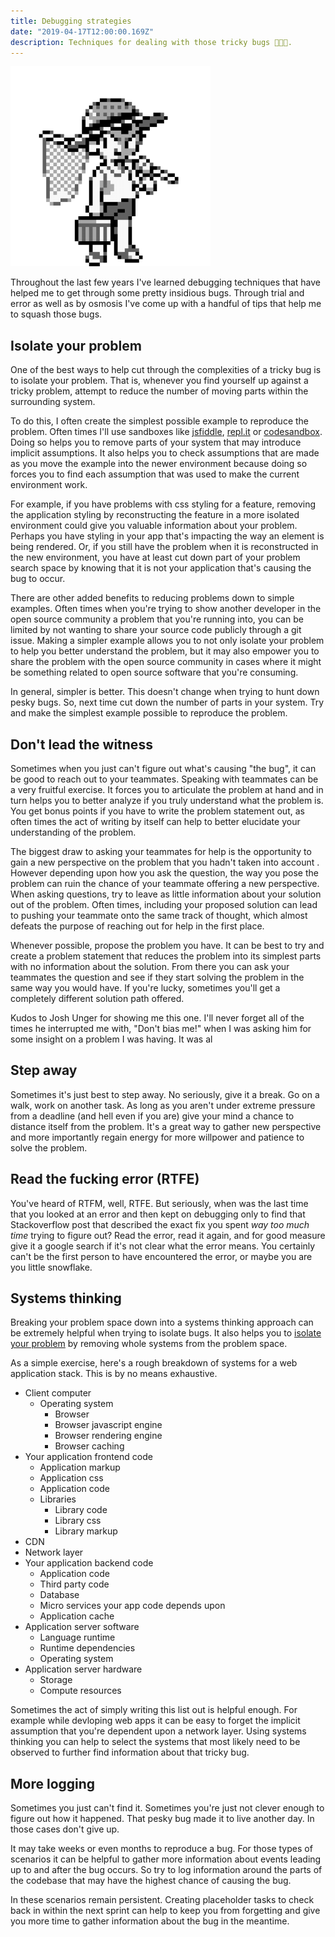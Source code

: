 ```yaml
---
title: Debugging strategies
date: "2019-04-17T12:00:00.169Z"
description: Techniques for dealing with those tricky bugs 🐛🐛🐛.
---
```


![](./bugcatcher.png)

Throughout the last few years I've learned debugging techniques that have helped me to get through some pretty insidious
bugs. Through trial and error as well as by osmosis I've come up with a handful of tips that help me to squash those
bugs.

## Isolate your problem

One of the best ways to help cut through the complexities of a tricky bug is to isolate your problem. That is,
whenever you find yourself up against a tricky problem, attempt to reduce the number of moving parts within the surrounding system.

To do this, I often create the simplest possible example to reproduce the problem. Often times I'll use sandboxes like [jsfiddle](https://jsfiddle.net),
[repl.it](https://repl.it) or [codesandbox](https://codesandbox.io). Doing so helps you to remove parts of your system
that may introduce implicit assumptions. It also helps you to check assumptions that are made as you move the example
into the newer environment because doing so forces you to find each assumption that was used to make the current environment work.

For example, if you have problems with css styling for a feature, removing the application styling by reconstructing the
feature in a more isolated environment could give you valuable information about your problem. Perhaps you
have styling in your app that's impacting the way an element is being rendered. Or, if you still have the problem
when it is reconstructed in the new environment, you have at least cut down part of your problem search space by knowing
that it is not your application that's causing the bug to occur.

There are other added benefits to reducing problems down to simple examples. Often times when you're trying to show another developer in the open source community a problem that you're running into, you can be limited by not wanting to share your source code publicly through a git issue. Making a simpler example allows you to not only isolate your problem to help you better understand the problem, but it may also empower you to share the problem with the open source community in cases where it might be something related to open source software that you're consuming.

In general, simpler is better. This doesn't change when trying to hunt down pesky bugs. So, next time cut down the number of parts in your system. Try and make the simplest example possible to reproduce the problem.

## Don't lead the witness

Sometimes when you just can't figure out what's causing "the bug", it can be good to reach out to your teammates. Speaking with
teammates can be a very fruitful exercise. It forces you to articulate the problem at hand and in turn helps you to
better analyze if you truly understand what the problem is. You get bonus points if you have to write the problem
statement out, as often times the act of writing by itself can help to better elucidate your understanding of the problem.

The biggest draw to asking your teammates for help is the opportunity to gain a new perspective on the problem that you hadn't taken into account
. However depending upon how you ask the question, the way you pose the problem can ruin the chance of your teammate offering a new perspective.
When asking questions, try to leave as little information about your solution out of the problem. Often times, including your
proposed solution can lead to pushing your teammate onto the same track of thought, which almost defeats the purpose of
reaching out for help in the first place.

Whenever possible, propose the problem you have. It can be best to try and create a problem statement that reduces the
problem into its simplest parts with no information about the solution. From there you can ask your teammates the
question and see if they start solving the problem in the same way you would have. If you're lucky, sometimes you'll get
a completely different solution path offered.

Kudos to Josh Unger for showing me this one. I'll never forget all of the times he interrupted me with, "Don't bias me!"
when I was asking him for some insight on a problem I was having. It was al

## Step away

Sometimes it's just best to step away. No seriously, give it a break. Go on a walk, work on another task. As long as you aren't under extreme pressure from a deadline (and hell even if you are) give your mind a chance to distance itself from the problem. It's a great way to gather new perspective and more importantly regain energy for more willpower and patience to solve the problem.

## Read the fucking error (RTFE)

You've heard of RTFM, well, RTFE. But seriously, when was the last time that you looked at an error and then kept on debugging only to find that Stackoverflow post that described the exact fix you spent _way too much time_ trying to figure out? Read the error, read it again, and for good measure give it a google search if it's not clear what the error means. You certainly can't be the first person to have encountered the error, or maybe you are you little snowflake.

## Systems thinking

Breaking your problem space down into a systems thinking approach can be extremely helpful when trying to isolate bugs. It also helps you to [isolate your problem](#isolate-your-problem) by removing whole systems from the problem space.

As a simple exercise, here's a rough breakdown of systems for a web application stack. This is by no means exhaustive.

- Client computer
  - Operating system
    - Browser
    - Browser javascript engine
    - Browser rendering engine
    - Browser caching
- Your application frontend code
  - Application markup
  - Application css
  - Application code
  - Libraries
    - Library code
    - Library css
    - Library markup
- CDN
- Network layer
- Your application backend code
  - Application code
  - Third party code
  - Database
  - Micro services your app code depends upon
  - Application cache
- Application server software
  - Language runtime
  - Runtime dependencies
  - Operating system
- Application server hardware
  - Storage
  - Compute resources

Sometimes the act of simply writing this list out is helpful enough. For example while devloping web apps it can be easy to forget the implicit assumption that you're dependent upon a network layer. Using systems thinking you can help to select the systems that most likely need to be observed to further find information about that tricky bug.

## More logging

Sometimes you just can't find it. Sometimes you're just not clever enough to figure out how it happened. That pesky bug made it to live another day. In those cases don't give up.

It may take weeks or even months to reproduce a bug. For those types of scenarios it can be helpful to gather more information about events leading up to and after the bug occurs. So try to log information around the parts of the codebase that may have the highest chance of causing the bug.

In these scenarios remain persistent. Creating placeholder tasks to check back in within the next sprint can help to keep you from forgetting and give you more time to gather information about the bug in the meantime.
